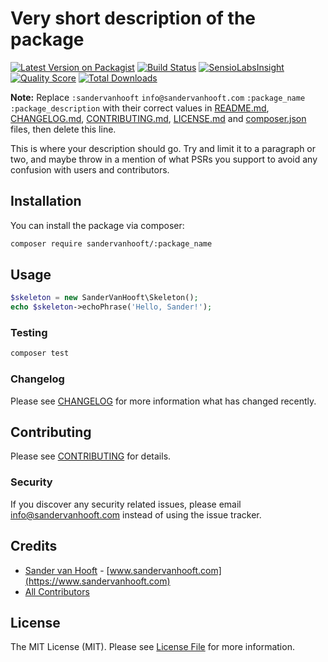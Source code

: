 # Very short description of the package

[![Latest Version on Packagist](https://img.shields.io/packagist/v/sandervanhooft/:package_name.svg?style=flat-square)](https://packagist.org/packages/sander-van-hooft/:package_name)
[![Build Status](https://img.shields.io/travis/sandervanhooft/:package_name/master.svg?style=flat-square)](https://travis-ci.org/sandervanhooft/:package_name)
[![SensioLabsInsight](https://img.shields.io/sensiolabs/i/xxxxxxxxx.svg?style=flat-square)](https://insight.sensiolabs.com/projects/xxxxxxxxx)
[![Quality Score](https://img.shields.io/scrutinizer/g/sandervanhooft/:package_name.svg?style=flat-square)](https://scrutinizer-ci.com/g/sandervanhooft/:package_name)
[![Total Downloads](https://img.shields.io/packagist/dt/sandervanhooft/:package_name.svg?style=flat-square)](https://packagist.org/packages/sandervanhooft/:package_name)

**Note:** Replace ```:sandervanhooft``` ```info@sandervanhooft.com``` ```:package_name``` ```:package_description``` with their correct values in [README.md](README.md), [CHANGELOG.md](CHANGELOG.md), [CONTRIBUTING.md](CONTRIBUTING.md), [LICENSE.md](LICENSE.md) and [composer.json](composer.json) files, then delete this line.

This is where your description should go. Try and limit it to a paragraph or two, and maybe throw in a mention of what PSRs you support to avoid any confusion with users and contributors.

## Installation

You can install the package via composer:

```bash
composer require sandervanhooft/:package_name
```

## Usage

``` php
$skeleton = new SanderVanHooft\Skeleton();
echo $skeleton->echoPhrase('Hello, Sander!');
```

### Testing

``` bash
composer test
```

### Changelog

Please see [CHANGELOG](CHANGELOG.md) for more information what has changed recently.

## Contributing

Please see [CONTRIBUTING](CONTRIBUTING.md) for details.

### Security

If you discover any security related issues, please email info@sandervanhooft.com instead of using the issue tracker.

## Credits

- [Sander van Hooft](https://github.com/sandervanhooft) - [www.sandervanhooft.com](https://www.sandervanhooft.com)
- [All Contributors](../../contributors)

## License

The MIT License (MIT). Please see [License File](LICENSE.md) for more information.
